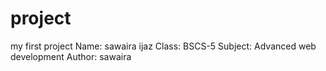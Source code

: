 # project
my first project
Name: sawaira ijaz
Class: BSCS-5 
Subject: Advanced web development
Author: sawaira 
